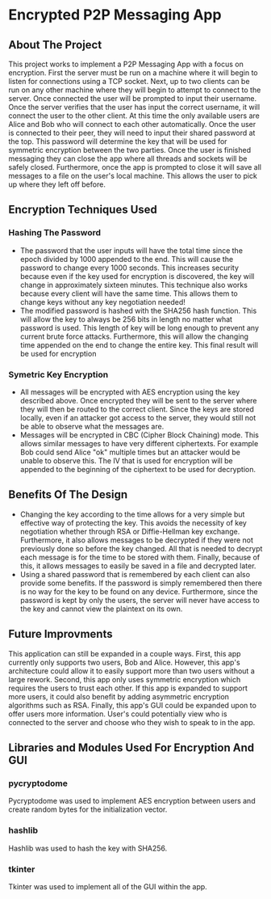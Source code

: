 # Encrypted P2P Messaging App
## About The Project
This project works to implement a P2P Messaging App with a focus on encryption. First the server must be run on a machine where it will begin to listen for connections using a TCP socket. Next, up to two clients can be run on any other machine where they will begin to attempt to connect to the server. Once connected the user will be prompted to input their username. Once the server verifies that the user has input the correct username, it will connect the user to the other client. At this time the only available users are Alice and Bob who will connect to each other automatically. Once the user is connected to their peer, they will need to input their shared password at the top. This password will determine the key that will be used for symmetric encryption between the two parties. Once the user is finished messaging they can close the app where all threads and sockets will be safely closed. Furthermore, once the app is prompted to close it will save all messages to a file on the user's local machine. This allows the user to pick up where they left off before.

## Encryption Techniques Used
### Hashing The Password
* The password that the user inputs will have the total time since the epoch divided by 1000 appended to the end. This will cause the password to change every 1000 seconds. This increases security because even if the key used for encryption is discovered, the key will change in approximately sixteen minutes. This technique also works because every client will have the same time. This allows them to change keys without any key negotiation needed!
* The modified password is hashed with the SHA256 hash function. This will allow the key to always be 256 bits in length no matter what password is used. This length of key will be long enough to prevent any current brute force attacks. Furthermore, this will allow the changing time appended on the end to change the entire key. This final result will be used for encryption

### Symetric Key Encryption
* All messages will be encrypted with AES encryption using the key described above. Once encrypted they will be sent to the server where they will then be routed to the correct client. Since the keys are stored locally, even if an attacker got access to the server, they would still not be able to observe what the messages are.
* Messages will be encrypted in CBC (Cipher Block Chaining) mode. This allows similar messages to have very different ciphertexts. For example Bob could send Alice "ok" multiple times but an attacker would be unable to observe this. The IV that is used for encryption will be appended to the beginning of the ciphertext to be used for decryption.

## Benefits Of The Design
* Changing the key according to the time allows for a very simple but effective way of protecting the key. This avoids the necessity of key negotiation whether through RSA or Diffie-Hellman key exchange. Furthermore, it also allows messages to be decrypted if they were not previously done so before the key changed. All that is needed to decrypt each message is for the time to be stored with them. Finally, because of this, it allows messages to easily be saved in a file and decrypted later.
* Using a shared password that is remembered by each client can also provide some benefits. If the password is simply remembered then there is no way for the key to be found on any device. Furthermore, since the password is kept by only the users, the server will never have access to the key and cannot view the plaintext on its own.

## Future Improvments
This application can still be expanded in a couple ways. First, this app currently only supports two users, Bob and Alice. However, this app's architecture could allow it to easily support more than two users without a large rework. Second, this app only uses symmetric encryption which requires the users to trust each other. If this app is expanded to support more users, it could also benefit by adding asymmetric encryption algorithms such as RSA. Finally, this app's GUI could be expanded upon to offer users more information. User's could potentially view who is connected to the server and choose who they wish to speak to in the app.

## Libraries and Modules Used For Encryption And GUI
### pycryptodome
Pycryptodome was used to implement AES encryption between users and create random bytes for the initialization vector.
### hashlib
Hashlib was used to hash the key with SHA256.
### tkinter
Tkinter was used to implement all of the GUI within the app.
